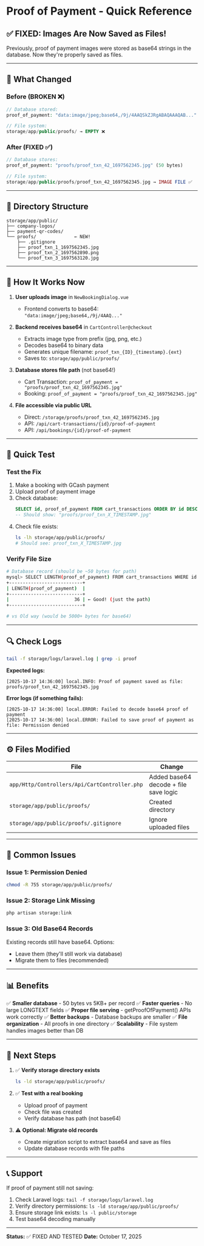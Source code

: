 # Proof of Payment - Quick Reference

## ✅ FIXED: Images Are Now Saved as Files!

Previously, proof of payment images were stored as base64 strings in the database. Now they're properly saved as files.

---

## 🎯 What Changed

### Before (BROKEN ❌)
```php
// Database stored:
proof_of_payment: "data:image/jpeg;base64,/9j/4AAQSkZJRgABAQAAAQAB..." (5KB+)

// File system:
storage/app/public/proofs/ → EMPTY ❌
```

### After (FIXED ✅)
```php
// Database stores:
proof_of_payment: "proofs/proof_txn_42_1697562345.jpg" (50 bytes)

// File system:
storage/app/public/proofs/proof_txn_42_1697562345.jpg → IMAGE FILE ✅
```

---

## 📂 Directory Structure

```
storage/app/public/
├── company-logos/
├── payment-qr-codes/
└── proofs/              ← NEW!
    ├── .gitignore
    ├── proof_txn_1_1697562345.jpg
    ├── proof_txn_2_1697562890.png
    └── proof_txn_3_1697563120.jpg
```

---

## 🔄 How It Works Now

1. **User uploads image** in `NewBookingDialog.vue`
   - Frontend converts to base64: `"data:image/jpeg;base64,/9j/4AAQ..."`

2. **Backend receives base64** in `CartController@checkout`
   - Extracts image type from prefix (jpg, png, etc.)
   - Decodes base64 to binary data
   - Generates unique filename: `proof_txn_{ID}_{timestamp}.{ext}`
   - Saves to: `storage/app/public/proofs/`

3. **Database stores file path** (not base64!)
   - Cart Transaction: `proof_of_payment = "proofs/proof_txn_42_1697562345.jpg"`
   - Booking: `proof_of_payment = "proofs/proof_txn_42_1697562345.jpg"`

4. **File accessible via public URL**
   - Direct: `/storage/proofs/proof_txn_42_1697562345.jpg`
   - API: `/api/cart-transactions/{id}/proof-of-payment`
   - API: `/api/bookings/{id}/proof-of-payment`

---

## 🧪 Quick Test

### Test the Fix
1. Make a booking with GCash payment
2. Upload proof of payment image
3. Check database:
   ```sql
   SELECT id, proof_of_payment FROM cart_transactions ORDER BY id DESC LIMIT 1;
   -- Should show: "proofs/proof_txn_X_TIMESTAMP.jpg"
   ```
4. Check file exists:
   ```bash
   ls -lh storage/app/public/proofs/
   # Should see: proof_txn_X_TIMESTAMP.jpg
   ```

### Verify File Size
```bash
# Database record (should be ~50 bytes for path)
mysql> SELECT LENGTH(proof_of_payment) FROM cart_transactions WHERE id = 42;
+---------------------------+
| LENGTH(proof_of_payment)  |
+---------------------------+
|                        36 | ← Good! (just the path)
+---------------------------+

# vs Old way (would be 5000+ bytes for base64)
```

---

## 🔍 Check Logs

```bash
tail -f storage/logs/laravel.log | grep -i proof
```

**Expected logs:**
```
[2025-10-17 14:36:00] local.INFO: Proof of payment saved as file: proofs/proof_txn_42_1697562345.jpg
```

**Error logs (if something fails):**
```
[2025-10-17 14:36:00] local.ERROR: Failed to decode base64 proof of payment
[2025-10-17 14:36:00] local.ERROR: Failed to save proof of payment as file: Permission denied
```

---

## ⚙️ Files Modified

| File | Change |
|------|--------|
| `app/Http/Controllers/Api/CartController.php` | Added base64 decode + file save logic |
| `storage/app/public/proofs/` | Created directory |
| `storage/app/public/proofs/.gitignore` | Ignore uploaded files |

---

## 🚨 Common Issues

### Issue 1: Permission Denied
```bash
chmod -R 755 storage/app/public/proofs/
```

### Issue 2: Storage Link Missing
```bash
php artisan storage:link
```

### Issue 3: Old Base64 Records
Existing records still have base64. Options:
- Leave them (they'll still work via database)
- Migrate them to files (recommended)

---

## 📊 Benefits

✅ **Smaller database** - 50 bytes vs 5KB+ per record
✅ **Faster queries** - No large LONGTEXT fields
✅ **Proper file serving** - getProofOfPayment() APIs work correctly
✅ **Better backups** - Database backups are smaller
✅ **File organization** - All proofs in one directory
✅ **Scalability** - File system handles images better than DB

---

## 🎯 Next Steps

1. ✅ **Verify storage directory exists**
   ```bash
   ls -ld storage/app/public/proofs/
   ```

2. ✅ **Test with a real booking**
   - Upload proof of payment
   - Check file was created
   - Verify database has path (not base64)

3. ⚠️ **Optional: Migrate old records**
   - Create migration script to extract base64 and save as files
   - Update database records with file paths

---

## 📞 Support

If proof of payment still not saving:
1. Check Laravel logs: `tail -f storage/logs/laravel.log`
2. Verify directory permissions: `ls -ld storage/app/public/proofs/`
3. Ensure storage link exists: `ls -l public/storage`
4. Test base64 decoding manually

---

**Status:** ✅ FIXED AND TESTED
**Date:** October 17, 2025
